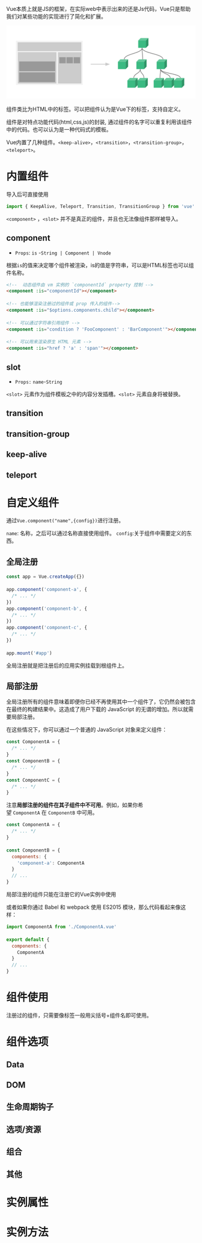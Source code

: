 Vue本质上就是JS的框架，在实际web中表示出来的还是Js代码，Vue只是帮助我们对某些功能的实现进行了简化和扩展。

![](img/组件的组织.png)

组件类比为HTML中的标签。可以把组件认为是Vue下的标签，支持自定义。

组件是对特点功能代码(html,css,js)的封装, 通过组件的名字可以重复利用该组件中的代码。也可以认为是一种代码式的模板。

Vue内置了几种组件。`<keep-alive>`，`<transition>`，`<transition-group>`，`<teleport>`。

# 内置组件

导入后可直接使用

```js
import { KeepAlive, Teleport, Transition, TransitionGroup } from 'vue'
```

`<component>` ，`<slot>` 并不是真正的组件，并且也无法像组件那样被导入。

## component

+ `Props`: `is` -`String | Component | Vnode`

根据`is`的值来决定哪个组件被渲染，is的值是字符串，可以是HTML标签也可以组件名称。

```HTML
<!--  动态组件由 vm 实例的 `componentId` property 控制 -->
<component :is="componentId"></component>

<!-- 也能够渲染注册过的组件或 prop 传入的组件-->
<component :is="$options.components.child"></component>

<!-- 可以通过字符串引用组件 -->
<component :is="condition ? 'FooComponent' : 'BarComponent'"></component>

<!-- 可以用来渲染原生 HTML 元素 -->
<component :is="href ? 'a' : 'span'"></component>
```

## slot

+ `Props:` `name`-`String`

`<slot>` 元素作为组件模板之中的内容分发插槽。`<slot>` 元素自身将被替换。

## transition

## transition-group

## keep-alive

## teleport

# 自定义组件

通过`Vue.component("name",{config})`进行注册。

`name`: 名称，之后可以通过名称直接使用组件。
`config`:关于组件中需要定义的东西。

## 全局注册

```js
const app = Vue.createApp({})

app.component('component-a', {
  /* ... */
})
app.component('component-b', {
  /* ... */
})
app.component('component-c', {
  /* ... */
})

app.mount('#app')
```

全局注册就是把注册后的应用实例挂载到根组件上。

## 局部注册

全局注册所有的组件意味着即便你已经不再使用其中一个组件了，它仍然会被包含在最终的构建结果中。这造成了用户下载的 JavaScript 的无谓的增加。所以就需要局部注册。

在这些情况下，你可以通过一个普通的 JavaScript 对象来定义组件：

```js
const ComponentA = {
  /* ... */
}
const ComponentB = {
  /* ... */
}
const ComponentC = {
  /* ... */
}
```


注意**局部注册的组件在其子组件中不可用**。例如，如果你希望 `ComponentA` 在 `ComponentB` 中可用。

```js
const ComponentA = {
  /* ... */
}

const ComponentB = {
  components: {
    'component-a': ComponentA
  }
  // ...
}
```

局部注册的组件只能在注册它的Vue实例中使用

或者如果你通过 Babel 和 webpack 使用 ES2015 模块，那么代码看起来像这样：

```js
import ComponentA from './ComponentA.vue'

export default {
  components: {
    ComponentA
  }
  // ...
}
```

# 组件使用

注册过的组件，只需要像标签一般用尖括号+组件名即可使用。

# 组件选项

## Data

## DOM
## 生命周期钩子

## 选项/资源

## 组合

## 其他

# 实例属性

# 实例方法
